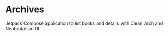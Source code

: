 # Archives
Jetpack Compose application to list books and details with Clean Arch and Neobrutalism UI.
